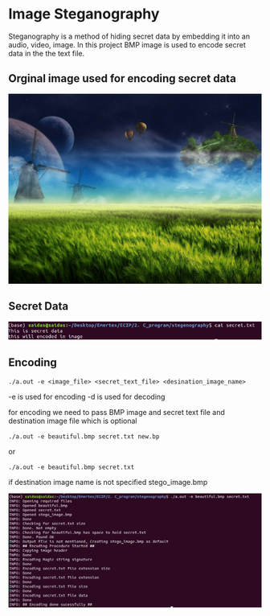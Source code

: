 # Image Steganography

Steganography is a method of hiding secret data by embedding it into an audio, video, image. In this project BMP image is used to encode secret data in the the text file. 

## Orginal image used for encoding secret data 
![alt text](https://raw.githubusercontent.com/srsaidas/image-steganography/master/beautiful.bmp)

## Secret Data 
![alt text](https://raw.githubusercontent.com/srsaidas/image-steganography/master/image/image_1.png)

## Encoding
```
./a.out -e <image_file> <secret_text_file> <desination_image_name>
```
-e is used for encoding
-d is used for decoding 

for encoding we need to pass BMP image and secret text file and destination image file which is optional 
```
./a.out -e beautiful.bmp secret.txt new.bp
```

or 
```
./a.out -e beautiful.bmp secret.txt 
```
if destination image name is not specified stego_image.bmp

![alt text](https://raw.githubusercontent.com/srsaidas/image-steganography/master/image/imag_2.png)
